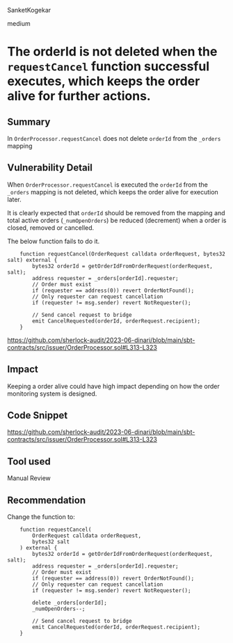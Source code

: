 SanketKogekar

medium

# The orderId is not deleted when the `requestCancel` function successful executes, which keeps the order alive for further actions.

## Summary

In `OrderProcessor.requestCancel` does not delete `orderId` from the `_orders` mapping 

## Vulnerability Detail

When `OrderProcessor.requestCancel` is executed the `orderId` from the `_orders` mapping is not deleted, which keeps the order alive for execution later.

It is clearly expected that `orderId` should be removed from the mapping and total active orders (`_numOpenOrders`) be reduced (decrement) when a order is closed, removed or cancelled.

The below function fails to do it.

```solidity
    function requestCancel(OrderRequest calldata orderRequest, bytes32 salt) external {
        bytes32 orderId = getOrderIdFromOrderRequest(orderRequest, salt);
        address requester = _orders[orderId].requester;
        // Order must exist
        if (requester == address(0)) revert OrderNotFound();
        // Only requester can request cancellation
        if (requester != msg.sender) revert NotRequester();

        // Send cancel request to bridge
        emit CancelRequested(orderId, orderRequest.recipient);
    }
```

https://github.com/sherlock-audit/2023-06-dinari/blob/main/sbt-contracts/src/issuer/OrderProcessor.sol#L313-L323

## Impact

Keeping a order alive could have high impact depending on how the order monitoring system is designed.

## Code Snippet

https://github.com/sherlock-audit/2023-06-dinari/blob/main/sbt-contracts/src/issuer/OrderProcessor.sol#L313-L323

## Tool used

Manual Review

## Recommendation
Change the function to:

```solidity
    function requestCancel(
        OrderRequest calldata orderRequest,
        bytes32 salt
    ) external {
        bytes32 orderId = getOrderIdFromOrderRequest(orderRequest, salt);
        address requester = _orders[orderId].requester;
        // Order must exist
        if (requester == address(0)) revert OrderNotFound();
        // Only requester can request cancellation
        if (requester != msg.sender) revert NotRequester();

        delete _orders[orderId];
        _numOpenOrders--;

        // Send cancel request to bridge
        emit CancelRequested(orderId, orderRequest.recipient);
    }
```
